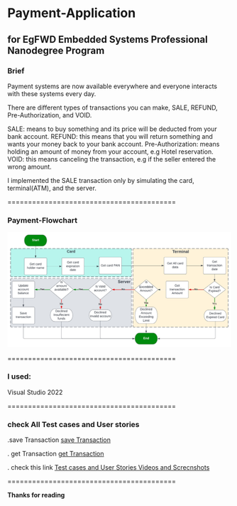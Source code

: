 # Payment-Application
## for EgFWD Embedded Systems Professional Nanodegree Program

### Brief
Payment systems are now available everywhere and everyone interacts with these systems every day.

There are different types of transactions you can make, SALE, REFUND, Pre-Authorization, and VOID.

SALE: means to buy something and its price will be deducted from your bank account. REFUND: this means
that you will return something and wants your money back to your bank account. 
Pre-Authorization: means holding an amount of money from your account, e.g Hotel reservation.
VOID: this means canceling the transaction, e.g if the seller entered the wrong amount.

I implemented the SALE transaction only by simulating the card, terminal(ATM), and the server.

=========================================

### Payment-Flowchart

![Payment-Flowchart](payment-flowchart.jpeg)

=========================================

### I used:
Visual Studio 2022

=========================================

### check All Test cases and User stories
.save Transaction [save Transaction](https://drive.google.com/file/d/13oLxCimxeJ4byWeqIyEM5DLC0ylEgL0w/view?usp=sharing)

. get Transaction [get Transaction](https://drive.google.com/file/d/1JRkEi-uD0hpI2KCBzWKUFnMcJDVNjaGD/view?usp=sharing)

. check this link [Test cases and User Stories Videos and Screcnshots](https://drive.google.com/file/d/13LKguFEIPbjhAk6VQztwpHfZXzvjqHfI/view?usp=sharing)

=========================================

**Thanks for reading**
